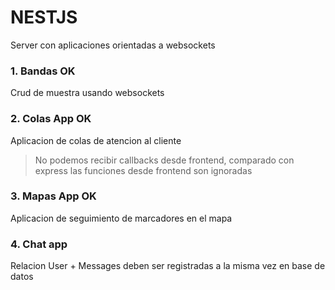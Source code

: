 # NESTJS

Server con aplicaciones orientadas a websockets

### 1. Bandas OK

Crud de muestra usando websockets

### 2. Colas App OK

Aplicacion de colas de atencion al cliente

> No podemos recibir callbacks desde frontend, comparado con express las funciones desde frontend son ignoradas

### 3. Mapas App OK

Aplicacion de seguimiento de marcadores en el mapa

### 4. Chat app

Relacion User + Messages deben ser registradas a la misma vez en base de datos
